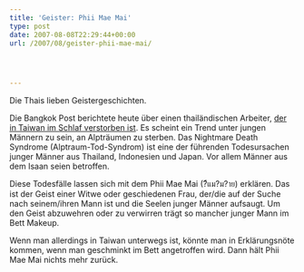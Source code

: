 ```yaml
---
title: 'Geister: Phii Mae Mai'
type: post
date: 2007-08-08T22:29:44+00:00
url: /2007/08/geister-phii-mae-mai/




---
```

Die Thais lieben Geistergeschichten.

Die Bangkok Post berichtete heute über einen thailändischen Arbeiter, [der in Taiwan im Schlaf verstorben ist][1]. Es scheint ein Trend unter jungen Männern zu sein, an Alpträumen zu sterben. Das Nightmare Death Syndrome (Alptraum-Tod-Syndrom) ist eine der führenden Todesursachen junger Männer aus Thailand, Indonesien und Japan. Vor allem Männer aus dem Isaan seien betroffen.

Diese Todesfälle lassen sich mit dem Phii Mae Mai (<span class="thai" xml:lang="th">?ีแม?ม?าย</span>) erklären. Das ist der Geist einer Witwe oder geschiedenen Frau, der/die auf der Suche nach seinem/ihren Mann ist und die Seelen junger Männer aufsaugt. Um den Geist abzuwehren oder zu verwirren trägt so mancher junger Mann im Bett Makeup.

Wenn man allerdings in Taiwan unterwegs ist, könnte man in Erklärungsnöte kommen, wenn man geschminkt im Bett angetroffen wird. Dann hält Phii Mae Mai nichts mehr zurück.

 [1]: http://www.bangkokpost.com/breaking_news/breakingnews.php?id=120751
